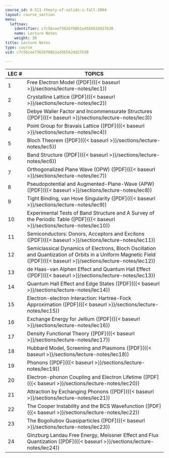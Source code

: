 ```yaml
---
course_id: 8-511-theory-of-solids-i-fall-2004
layout: course_section
menu:
  leftnav:
    identifier: c7c5bcee73626f08b1ed5b562dd27b30
    name: Lecture Notes
    weight: 30
title: Lecture Notes
type: course
uid: c7c5bcee73626f08b1ed5b562dd27b30

---
```


| LEC # | TOPICS |
| --- | --- |
| 1 | Free Electron Model ([PDF]({{< baseurl >}}/sections/lecture-notes/lec1)) |
| 2 | Crystalline Lattice ([PDF]({{< baseurl >}}/sections/lecture-notes/lec2)) |
| 3 | Debye Waller Factor and Incommensurate Structures ([PDF]({{< baseurl >}}/sections/lecture-notes/lec3)) |
| 4 | Point Group for Bravais Lattice ([PDF]({{< baseurl >}}/sections/lecture-notes/lec4)) |
| 5 | Bloch Theorem ([PDF]({{< baseurl >}}/sections/lecture-notes/lec5)) |
| 6 | Band Structure ([PDF]({{< baseurl >}}/sections/lecture-notes/lec6)) |
| 7 | Orthogonalized Plane Wave (OPW) ([PDF]({{< baseurl >}}/sections/lecture-notes/lec7)) |
| 8 | Pseudopotential and Augmented-Plane-Wave (APW) ([PDF]({{< baseurl >}}/sections/lecture-notes/lec8)) |
| 9 | Tight Binding, van Hove Singularity ([PDF]({{< baseurl >}}/sections/lecture-notes/lec9)) |
| 10 | Experimental Tests of Band Structure and A Survey of the Periodic Table ([PDF]({{< baseurl >}}/sections/lecture-notes/lec10)) |
| 11 | Semiconductors: Donors, Acceptors and Excitons ([PDF]({{< baseurl >}}/sections/lecture-notes/lec11)) |
| 12 | Semiclassical Dynamics of Electrons, Bloch Oscillation and Quantization of Orbits in a Uniform Magnetic Field ([PDF]({{< baseurl >}}/sections/lecture-notes/lec12)) |
| 13 | de Haas-van Alphen Effect and Quantum Hall Effect ([PDF]({{< baseurl >}}/sections/lecture-notes/lec13)) |
| 14 | Quantum Hall Effect and Edge States ([PDF]({{< baseurl >}}/sections/lecture-notes/lec14)) |
| 15 | Electron-electron Interaction: Hartree-Fock Approximation ([PDF]({{< baseurl >}}/sections/lecture-notes/lec15)) |
| 16 | Exchange Energy for Jellium ([PDF]({{< baseurl >}}/sections/lecture-notes/lec16)) |
| 17 | Density Functional Theory ([PDF]({{< baseurl >}}/sections/lecture-notes/lec17)) |
| 18 | Hubbard Model, Screening and Plasmons ([PDF]({{< baseurl >}}/sections/lecture-notes/lec18)) |
| 19 | Phonons ([PDF]({{< baseurl >}}/sections/lecture-notes/lec19)) |
| 20 | Electron-phonon Coupling and Electron Lifetime ([PDF]({{< baseurl >}}/sections/lecture-notes/lec20)) |
| 21 | Attraction by Exchanging Phonons ([PDF]({{< baseurl >}}/sections/lecture-notes/lec21)) |
| 22 | The Cooper Instability and the BCS Wavefunction ([PDF]({{< baseurl >}}/sections/lecture-notes/lec22)) |
| 23 | The Bogoliubov Quasiparticles ([PDF]({{< baseurl >}}/sections/lecture-notes/lec23)) |
| 24 | Ginzburg Landau Free Energy, Meissner Effect and Flux Quantization ([PDF]({{< baseurl >}}/sections/lecture-notes/lec24))